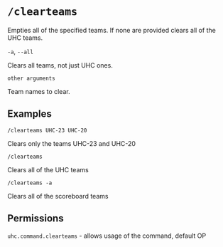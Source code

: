 # `/clearteams`

Empties all of the specified teams. If none are provided clears all of the UHC teams.

`-a`, `--all`

Clears all teams, not just UHC ones.

`other arguments`

Team names to clear.

## Examples

`/clearteams UHC-23 UHC-20`

Clears only the teams UHC-23 and UHC-20

`/clearteams`

Clears all of the UHC teams

`/clearteams -a`

Clears all of the scoreboard teams

## Permissions

`uhc.command.clearteams` - allows usage of the command, default OP